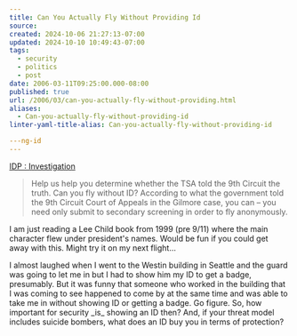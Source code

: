 ```yaml
---
title: Can You Actually Fly Without Providing Id
source: 
created: 2024-10-06 21:27:13-07:00
updated: 2024-10-10 10:49:43-07:00
tags:
  - security
  - politics
  - post
date: 2006-03-11T09:25:00.000-08:00
published: true
url: /2006/03/can-you-actually-fly-without-providing.html
aliases:
  - Can-you-actually-fly-without-providing-id
linter-yaml-title-alias: Can-you-actually-fly-without-providing-id

---ng-id
---
```



[IDP : Investigation](http://www.papersplease.org/investigation.html "IDP : Investigation")  
  

>   
> Help us help you determine whether the TSA told the 9th Circuit the truth. Can you fly without ID? According to what the government told the 9th Circuit Court of Appeals in the Gilmore case, you can – you need only submit to secondary screening in order to fly anonymously.  

  
  
I am just reading a Lee Child book from 1999 (pre 9/11) where the main character flew under president's names. Would be fun if you could get away with this. Might try it on my next flight...  
  
I almost laughed when I went to the Westin building in Seattle and the guard was going to let me in but I had to show him my ID to get a badge, presumably. But it was funny that someone who worked in the building that I was coming to see happened to come by at the same time and was able to take me in without showing ID or getting a badge. Go figure. So, how important for security \_is\_ showing an ID then? And, if your threat model includes suicide bombers, what does an ID buy you in terms of protection?
